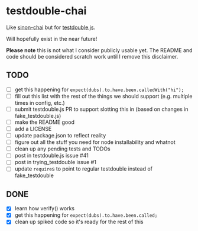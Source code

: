# testdouble-chai

Like [sinon-chai](https://github.com/domenic/sinon-chai) but for [testdouble.js](https://github.com/testdouble/testdouble.js).

Will hopefully exist in the near future!

**Please note** this is not what I consider publicly usable yet. The README and code should be considered scratch work until I remove this disclaimer.


## TODO
- [ ] get this happening for `expect(dubs).to.have.been.calledWith("hi");`
- [ ] fill out this list with the rest of the things we should support (e.g. multiple times in config, etc.)
- [ ] submit testdouble.js PR to support slotting this in (based on changes in fake_testdouble.js)
- [ ] make the README good
- [ ] add a LICENSE
- [ ] update package.json to reflect reality
- [ ] figure out all the stuff you need for node installability and whatnot
- [ ] clean up any pending tests and TODOs
- [ ] post in testdouble.js issue #41
- [ ] post in trying_testdouble issue #1
- [ ] update `require`s to point to regular testdouble instead of fake_testdouble

## DONE
- [x] learn how verify() works
- [x] get this happening for `expect(dubs).to.have.been.called;`
- [x] clean up spiked code so it's ready for the rest of this
